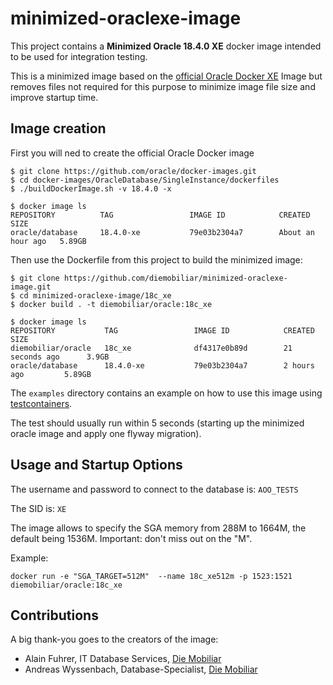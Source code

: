 # minimized-oraclexe-image

This project contains a **Minimized Oracle 18.4.0 XE** docker image intended 
to be used for integration testing.

This is a minimized image based on the [official Oracle Docker XE](https://github.com/oracle/docker-images) 
Image but removes files not required for this purpose to minimize image file size and improve 
startup time.

## Image creation

First you will ned to create the official Oracle Docker image

```shell script
$ git clone https://github.com/oracle/docker-images.git
$ cd docker-images/OracleDatabase/SingleInstance/dockerfiles
$ ./buildDockerImage.sh -v 18.4.0 -x

$ docker image ls
REPOSITORY          TAG                 IMAGE ID            CREATED             SIZE
oracle/database     18.4.0-xe           79e03b2304a7        About an hour ago   5.89GB
```

Then use the Dockerfile from this project to build the minimized image:

```shell script
$ git clone https://github.com/diemobiliar/minimized-oraclexe-image.git
$ cd minimized-oraclexe-image/18c_xe
$ docker build . -t diemobiliar/oracle:18c_xe

$ docker image ls
REPOSITORY           TAG                 IMAGE ID            CREATED             SIZE
diemobiliar/oracle   18c_xe              df4317e0b89d        21 seconds ago      3.9GB
oracle/database      18.4.0-xe           79e03b2304a7        2 hours ago         5.89GB
```

The ```examples``` directory contains an example on how to use this image using [testcontainers](https://www.testcontainers.org/).

The test should usually run within 5 seconds (starting up the minimized oracle image and apply one flyway migration).


## Usage and Startup Options

The username and password to connect to the database is: ```AOO_TESTS```

The SID is: ```XE```

The image allows to specify the SGA memory from 288M to 1664M, the default being 1536M. 
Important: don't miss out on the "M".

Example:
 ```shell script
docker run -e "SGA_TARGET=512M"  --name 18c_xe512m -p 1523:1521 diemobiliar/oracle:18c_xe
```


## Contributions

A big thank-you goes to the creators of the image:
  * Alain Fuhrer, IT Database Services, [Die Mobiliar](https://www.mobiliar.ch/)
  * Andreas Wyssenbach, Database-Specialist, [Die Mobiliar](https://www.mobiliar.ch/)


